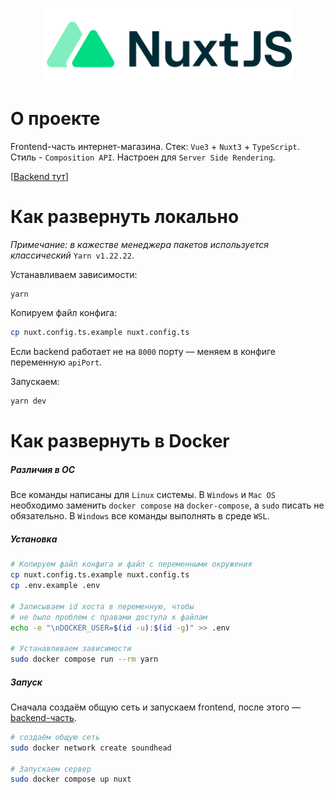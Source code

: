 <p align="center"><img src="https://raw.githubusercontent.com/Rib0v/soundhead_front/6494fe30b917ffc0c583cd90d933e5951c012656/assets/nuxt-logo.svg" width="400" alt="NuxtJS Logo"></p>

# О проекте

Frontend-часть интернет-магазина. Стек: `Vue3` + `Nuxt3` + `TypeScript`. Стиль - `Composition API`.  Настроен для `Server Side Rendering`.

[[Backend тут](https://github.com/Rib0v/soundhead_back)]

# Как развернуть локально

*Примечание: в кажестве менеджера пакетов используется классический* `Yarn v1.22.22`.

Устанавливаем зависимости:

```bash
yarn
```

Копируем файл конфига:

```bash
cp nuxt.config.ts.example nuxt.config.ts
```

Если backend работает не на `8000` порту — меняем в конфиге переменную `apiPort`.

Запускаем:

```bash
yarn dev
```

# Как развернуть в Docker

##### Различия в ОС

Все команды написаны для `Linux` системы. В `Windows` и `Mac OS` необходимо заменить `docker compose` на `docker-compose`, а `sudo` писать не обязательно. В `Windows` все команды выполнять в среде `WSL`.

##### Установка

```bash
# Копируем файл конфига и файл с переменными окружения
cp nuxt.config.ts.example nuxt.config.ts
cp .env.example .env

# Записываем id хоста в переменную, чтобы
# не было проблем с правами доступа к файлам
echo -e "\nDOCKER_USER=$(id -u):$(id -g)" >> .env

# Устанавливаем зависимости
sudo docker compose run --rm yarn
```

##### Запуск

Сначала создаём общую сеть и запускаем frontend, после этого — [backend-часть](https://github.com/Rib0v/soundhead_back).

```bash
# создаём общую сеть
sudo docker network create soundhead

# Запускаем сервер
sudo docker compose up nuxt
```
